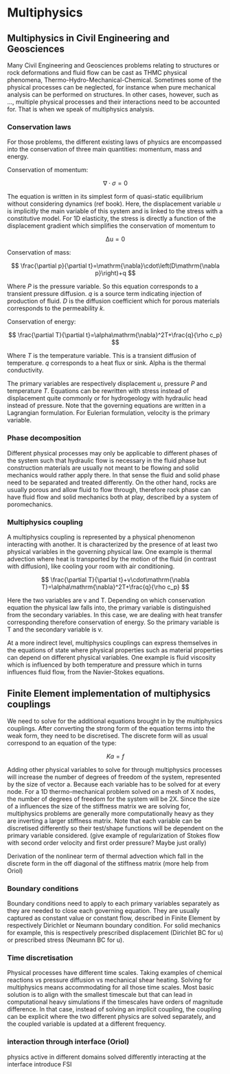 # Multiphysics

## Multiphysics in Civil Engineering and Geosciences

Many Civil Engineering and Geosciences problems relating to structures or rock deformations and fluid flow can be cast as THMC physical phenomena, Thermo-Hydro-Mechanical-Chemical. Sometimes some of the physical processes can be neglected, for instance when pure mechanical analysis can be performed on structures. In other cases, however, such as ..., multiple physical processes and their interactions need to be accounted for. That is when we speak of multiphysics analysis.

### Conservation laws
For those problems, the different existing laws of physics are encompassed into the conservation of three main quantities: momentum, mass and energy.

Conservation of momentum:

$$
\mathrm{\nabla}\cdot\sigma=0
$$

The equation is written in its simplest form of quasi-static equilibrium without considering dynamics (ref book). Here, the displacement variable $u$ is implicitly the main variable of this system and is linked to the stress with a constitutive model. For 1D elasticity, the stress is directly a function of the displacement gradient which simplifies the conservation of momentum to

$$
\mathrm{\Delta u}=0
$$

Conservation of mass:

$$
\frac{\partial p}{\partial t}=\mathrm{\nabla}\cdot\left(D\mathrm{\nabla p}\right)+q
$$

Where $P$ is the pressure variable. So this equation corresponds to a transient pressure diffusion. $q$ is a source term indicating injection of production of fluid. $D$ is the diffusion coefficient which for porous materials corresponds to the permeability $k$.

Conservation of energy:

$$
\frac{\partial T}{\partial t}=\alpha\mathrm{\nabla}^2T+\frac{q}{\rho c_p}
$$

Where $T$ is the temperature variable. This is a transient diffusion of temperature. $q$ corresponds to a heat flux or sink. Alpha is the thermal conductivity.

The primary variables are respectively displacement $u$, pressure $P$ and temperature $T$.
Equations can be rewritten with stress instead of displacement quite commonly or for hydrogeology with hydraulic head instead of pressure.
Note that the governing equations are written in a Lagrangian formulation. For Eulerian formulation, velocity is the primary variable.

### Phase decomposition
Different physical processes may only be applicable to different phases of the system such that hydraulic flow is necessary in the fluid phase but construction materials are usually not meant to be flowing and solid mechanics would rather apply there. In that sense the fluid and solid phase need to be separated and treated differently. On the other hand, rocks are usually porous and allow fluid to flow through, therefore rock phase can have fluid flow and solid mechanics both at play, described by a system of poromechanics.

### Multiphysics coupling
A multiphysics coupling is represented by a physical phenomenon interacting with another. It is characterized by the presence of at least two physical variables in the governing physical law. One example is thermal advection where heat is transported by the motion of the fluid (in contrast with diffusion), like cooling your room with air conditioning.

$$
\frac{\partial T}{\partial t}+v\cdot\mathrm{\nabla T}=\alpha\mathrm{\nabla}^2T+\frac{q}{\rho c_p}
$$

Here the two variables are v and T. Depending on which conservation equation the physical law falls into, the primary variable is distinguished from the secondary variables. In this case, we are dealing with heat transfer corresponding therefore conservation of energy. So the primary variable is T and the secondary variable is v.

At a more indirect level, multiphysics couplings can express themselves in the equations of state where physical properties such as material properties can depend on different physical variables. One example is fluid viscosity which is influenced by both temperature and pressure which in turns influences fluid flow, from the Navier-Stokes equations.


## Finite Element implementation of multiphysics couplings

We need to solve for the additional equations brought in by the multiphysics couplings.
After converting the strong form of the equation terms into the weak form, they need to be discretised.
The discrete form will as usual correspond to an equation of the type:

$$
K a = f
$$

Adding other physical variables to solve for through multiphysics processes will increase the number of degrees of freedom of the system, represented by the size of vector a. Because each variable has to be solved for at every node. For a 1D thermo-mechanical problem solved on a mesh of X nodes, the number of degrees of freedom for the system will be 2X.
Since the size of a influences the size of the stiffness matrix we are solving for, multiphysics problems are generally more computationally heavy as they are inverting a larger stiffness matrix.
Note that each variable can be discretised differently so their test/shape functions will be dependent on the primary variable considered. (give example of regularization of Stokes flow with second order velocity and first order pressure? Maybe just orally)

Derivation of the nonlinear term of thermal advection which fall in the discrete form in the off diagonal of the stiffness matrix (more help from Oriol)

### Boundary conditions

Boundary conditions need to apply to each primary variables separately as they are needed to close each governing equation. They are usually captured as constant value or constant flow, described in Finite Element by respectively Dirichlet or Neumann boundary condition. For solid mechanics for example, this is respectively prescribed displacement (Dirichlet BC for u) or prescribed stress (Neumann BC for u).

### Time discretisation

Physical processes have different time scales. Taking examples of chemical reactions vs pressure diffusion vs mechanical shear heating. Solving for multiphysics means accommodating for all those time scales. Most basic solution is to align with the smallest timescale but that can lead in computational heavy simulations if the timescales have orders of magnitude difference. In that case, instead of solving an implicit coupling, the coupling can be explicit where the two different physics are solved separately, and the coupled variable is updated at a different frequency.

### interaction through interface (Oriol)
physics active in different domains
solved differently
interacting at the interface
introduce FSI
